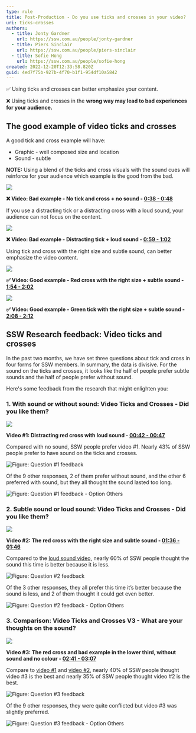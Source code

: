 ```yaml
---
type: rule
title: Post-Production - Do you use ticks and crosses in your video?
uri: ticks-crosses
authors:
  - title: Jonty Gardner
    url: https://ssw.com.au/people/jonty-gardner
  - title: Piers Sinclair
    url: https://ssw.com.au/people/piers-sinclair
  - title: Sofie Hong
    url: https://ssw.com.au/people/sofie-hong
created: 2022-12-20T12:33:58.820Z
guid: 4ed7f75b-927b-4f70-b1f1-954df10a5842
---
```

✅ Using ticks and crosses can better emphasize your content. 

❌ Using ticks and crosses in the **wrong way may lead to bad experiences for your audience.** 

<!--endintro-->

## The good example of video ticks and crosses

A good tick and cross example will have:

* Graphic -  well composed size and location
* Sound - subtle

**NOTE:** Using a blend of the ticks and cross visuals with the sound cues will reinforce for your audience which example is the good from the bad. 

![](bad-example-1-no-tick-and-cross-no-sound.png)

**❌ Video: Bad example - No tick and cross + no sound - [0:38 - 0:48](https://youtu.be/FXMMZvE1lig?t=38)**

If you use a distracting tick or a distracting cross with a loud sound, your audience can not focus on the content.

![](bad-example-2-distracting-tick-loud-sound.png)

**❌ Video: Bad example - Distracting tick + loud sound - [0:59 - 1:02](https://youtu.be/1LPK3jgga_c?t=59)**

Using tick and cross with the right size and subtle sound, can better emphasize the video content.

![](good-example-1-red-cross-with-the-right-size-subtle-sound.png)

**✅ Video: Good example - Red cross with the right size + subtle sound - [1:54 - 2:02](https://youtu.be/2Ff6NQrWMsY?t=114)**

![](good-example-2-green-tick-with-the-right-size-subtle-sound.png)

**✅ Video: Good example - Green tick with the right size + subtle sound - [2:08 - 2:12](https://youtu.be/2Ff6NQrWMsY?t=128)**

## SSW Research feedback: Video ticks and crosses

In the past two months, we have set three questions about tick and cross in four forms for SSW members. In summary, the data is divisive. For the sound on the ticks and crosses, it looks like the half of people prefer subtle sounds and the half of people prefer without sound.

Here's some feedback from the research that might enlighten you:

### 1. With sound or without sound: Video Ticks and Crosses - Did you like them?

![](video-1-distracting-red-cross-with-loud-sound.png)

**Video #1: Distracting red cross with loud sound - [00:42 - 00:47](https://youtu.be/1LPK3jgga_c?t=42)**

Compared with no sound, SSW people prefer video #1. Nearly 43% of SSW people prefer to have sound on the ticks and crosses. 

![Figure: Question #1 feedback](ctf-1-yes.png)

Of the 9 other responses, 2 of them prefer without sound, and the other 6 preferred with sound, but they all thought the sound lasted too long.

![Figure: Question #1 feedback - Option Others](ctf-1-options.png)

### 2. Subtle sound or loud sound: Video Ticks and Crosses - Did you like them?

![](video-2-the-red-cross-with-the-right-size-and-subtle-sound.png)

**Video #2: The red cross with the right size and subtle sound - [01:36 - 01:46](https://youtu.be/2Ff6NQrWMsY?t=96)**

Compared to the [loud sound video](https://youtu.be/1LPK3jgga_c?t=42), nearly 60% of SSW people thought the sound this time is better because it is less. 

![Figure: Question #2 feedback](ctf-2-yes.png)

Of the 3 other responses, they all prefer this time it’s better because the sound is less, and 2 of them thought it could get even better.

![Figure: Question #2 feedback - Option Others](ctf-2-others.png)

### 3. Comparison: Video Ticks and Crosses V3 - What are your thoughts on the sound?

![](video-3-the-red-cross-bad-example-in-the-lower-third-without-sound-and-no-colour.png)

**Video #3: The red cross and bad example in the lower third, without sound and no colour - [02:41 - 03:07](https://youtu.be/L94TEsTuLz4?t=161)**

Compare to [video #1](https://youtu.be/1LPK3jgga_c?t=42) and [video #2](https://youtu.be/2Ff6NQrWMsY?t=96), nearly 40% of SSW people thought video #3 is the best and nearly 35% of SSW people thought video #2 is the best. 

![Figure: Question #3 feedback](ctf-3-v3.png)

Of the 9 other responses, they were quite conflicted but video #3 was slightly preferred.

![Figure: Question #3 feedback - Option Others](ctf-3-others.png)